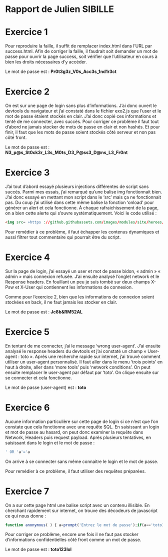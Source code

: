 # Rapport de Julien SIBILLE
# Exercice 1
Pour reproduire la faille, il suffit de remplacer index.html dans l’URL par success.html.
Afin de corriger la faille, il faudrait soit demander un mot de passe pour ouvrir la page success, soit vérifier que l’utilisateur en cours à bien les droits nécessaires d’y accéder.

Le mot de passe est : **Pr0t3g3z_V0s_Acc3s_1nd1r3ct**

# Exercice 2
On est sur une page de login sans plus d’informations. J’ai donc ouvert le devtools du navigateur et j’ai constaté dans le fichier exo2.js que l’user et le mot de passe étaient stockés en clair. J’ai donc copié ces informations et tenté de me connecter, avec succès.
Pour corriger ce problème il faut tout d’abord ne jamais stocker de mots de passe en clair et non hashés. Et pour finir, il faut que les mots de passe soient stockés côté serveur et non pas côté front.

Le mot de passe est : **N3_p@s_St0ck3r_L3s_M0ts_D3_P@ss3_D@ns_L3_Fr0nt**

# Exercice 3
J’ai tout d’abord essayé plusieurs injections différentes de script sans succès. Parmi mes essais, j’ai remarqué qu’une balise img fonctionnait bien. J’ai donc essayé en mettant mon script dans le ‘src’ mais ça ne fonctionnait pas. Du coup j’ai utilisé dans cette même balise la fonction ‘onload’ pour générer un alert et cela fonctionne. À chaque rafraichissement de la page, on a bien cette alerte qui s’ouvre systématiquement.
Voici le code utilisé : 
```html
<img src= »https ://github.githubassets.com/images/modules/site/heroes/universe-2021-logo.png » onload= »alert(‘hi’) » alt= »hoho » img>
```

Pour remédier à ce problème, il faut échapper les contenus dynamiques et aussi filtrer tout commentaire qui pourrait être du script.
# Exercice 4 
Sur la page de login, j’ai essayé un user et mot de passe bidon, « admin » « admin » mais connexion refusée. J’ai ensuite analysé l’onglet network et le Response headers. En fouillant un peu je suis tombé sur deux champs X-Psw et X-User qui contiennent les informations de connexion. 

Comme pour l’exercice 2, bien que les informations de connexion soient stockées en back, il ne faut jamais les stocker en clair.

Le mot de passe est : **Jc8b&RM52AL**

# Exercice 5
En tentant de me connecter, j’ai le message ‘wrong user-agent’. J’ai ensuite analysé le response headers du devtools et j’ai constaté un champ « User-agent : toto ».
Après une recherche rapide sur internet, j’ai trouvé comment utiliser un user-agent personnalisé. Il faut aller dans le menu ‘trois points’ en haut à droite, aller dans ‘more tools’ puis ‘network conditions’. On peut ensuite remplacer le user-agent par défaut par ‘toto’. On clique ensuite sur se connecter et cela fonctionne.

Le mot de passe (user-agent) est : **toto**

# Exercice 6
Aucune information particulière sur cette page de login si ce n’est que l’on constate que cela fonctionne avec une requête SQL. En saisissant un login et mot de passe au hasard, on peut donc examiner la requête dans Network, Headers puis request payload. Après plusieurs tentatives, en saisissant dans le login et le mot de passe :
```sql
' OR 'a'='a
```
On arrive à se connecter sans même connaitre le login et le mot de passe.

Pour remédier à ce problème, il faut utiliser des requêtes préparées.

# Exercice 7
On a sur cette page html une balise script avec un contenu illisible. En cherchant rapidement sur internet, on trouve des décodeurs de javascript ce qui nous donne : 

```js
function anonymous( ) { a=prompt('Entrez le mot de passe');if(a=='toto123lol'){alert('bravo');}else{alert('fail...');} }
```
Pour corriger ce problème, encore une fois il ne faut pas stocker d'informations confidentielles côté front comme un mot de passe.

Le mot de passe est : **toto123lol**
